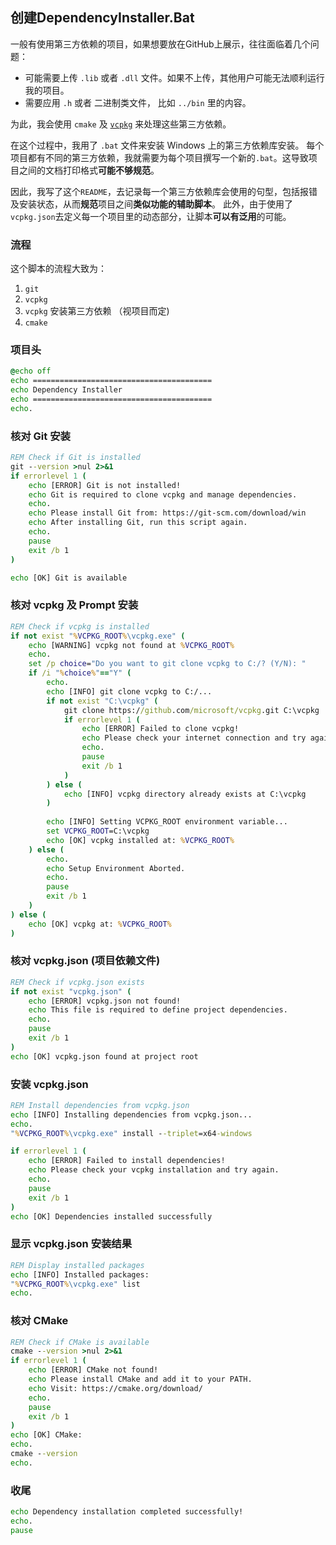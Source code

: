 ## 创建DependencyInstaller.Bat

一般有使用第三方依赖的项目，如果想要放在GitHub上展示，往往面临着几个问题：

- 可能需要上传 `.lib` 或者 `.dll` 文件。如果不上传，其他用户可能无法顺利运行我的项目。
- 需要应用 `.h` 或者 二进制类文件， 比如 `../bin` 里的内容。

为此，我会使用 `cmake` 及 [`vcpkg`](https://github.com/hchia93/hchia93/blob/main/vcpkg-README.md) 来处理这些第三方依赖。

在这个过程中，我用了 `.bat` 文件来安装 Windows 上的第三方依赖库安装。
每个项目都有不同的第三方依赖，我就需要为每个项目撰写一个新的`.bat`。这导致项目之间的文档打印格式**可能不够规范**。

因此，我写了这个`README`，去记录每一个第三方依赖库会使用的句型，包括报错及安装状态，从而**规范**项目之间**类似功能的辅助脚本**。
此外，由于使用了`vcpkg.json`去定义每一个项目里的动态部分，让脚本**可以有泛用**的可能。

### 流程
这个脚本的流程大致为：

1. `git`
2. `vcpkg`
3. `vcpkg` 安装第三方依赖 （视项目而定)
4. `cmake`

### 项目头
```cmd
@echo off
echo ========================================
echo Dependency Installer
echo ========================================
echo.
```

### 核对 Git 安装
```cmd
REM Check if Git is installed
git --version >nul 2>&1
if errorlevel 1 (
    echo [ERROR] Git is not installed!
    echo Git is required to clone vcpkg and manage dependencies.
    echo.
    echo Please install Git from: https://git-scm.com/download/win
    echo After installing Git, run this script again.
    echo.
    pause
    exit /b 1
)

echo [OK] Git is available
```
### 核对 vcpkg 及 Prompt 安装
```cmd
REM Check if vcpkg is installed
if not exist "%VCPKG_ROOT%\vcpkg.exe" (
    echo [WARNING] vcpkg not found at %VCPKG_ROOT%
    echo.
    set /p choice="Do you want to git clone vcpkg to C:/? (Y/N): "
    if /i "%choice%"=="Y" (
        echo.
        echo [INFO] git clone vcpkg to C:/...
        if not exist "C:\vcpkg" (
            git clone https://github.com/microsoft/vcpkg.git C:\vcpkg
            if errorlevel 1 (
                echo [ERROR] Failed to clone vcpkg!
                echo Please check your internet connection and try again.
                echo.
                pause
                exit /b 1
            )
        ) else (
            echo [INFO] vcpkg directory already exists at C:\vcpkg
        )
        
        echo [INFO] Setting VCPKG_ROOT environment variable...
        set VCPKG_ROOT=C:\vcpkg
        echo [OK] vcpkg installed at: %VCPKG_ROOT%
    ) else (
        echo.
        echo Setup Environment Aborted.
        echo.
        pause
        exit /b 1
    )
) else (
    echo [OK] vcpkg at: %VCPKG_ROOT%
)
```
### 核对 vcpkg.json (项目依赖文件)
```cmd
REM Check if vcpkg.json exists
if not exist "vcpkg.json" (
    echo [ERROR] vcpkg.json not found!
    echo This file is required to define project dependencies.
    echo.
    pause
    exit /b 1
)
echo [OK] vcpkg.json found at project root
```

### 安装 vcpkg.json
```cmd
REM Install dependencies from vcpkg.json
echo [INFO] Installing dependencies from vcpkg.json...
echo.
"%VCPKG_ROOT%\vcpkg.exe" install --triplet=x64-windows

if errorlevel 1 (
    echo [ERROR] Failed to install dependencies!
    echo Please check your vcpkg installation and try again.
    echo.
    pause
    exit /b 1
)
echo [OK] Dependencies installed successfully
```

### 显示 vcpkg.json 安装结果
```cmd
REM Display installed packages
echo [INFO] Installed packages:
"%VCPKG_ROOT%\vcpkg.exe" list
echo.
```

### 核对 CMake
```cmd
REM Check if CMake is available
cmake --version >nul 2>&1
if errorlevel 1 (
    echo [ERROR] CMake not found!
    echo Please install CMake and add it to your PATH.
    echo Visit: https://cmake.org/download/
    echo.
    pause
    exit /b 1
)
echo [OK] CMake: 
echo.
cmake --version
echo.
```
### 收尾
```cmd
echo Dependency installation completed successfully!
echo.
pause 
```

